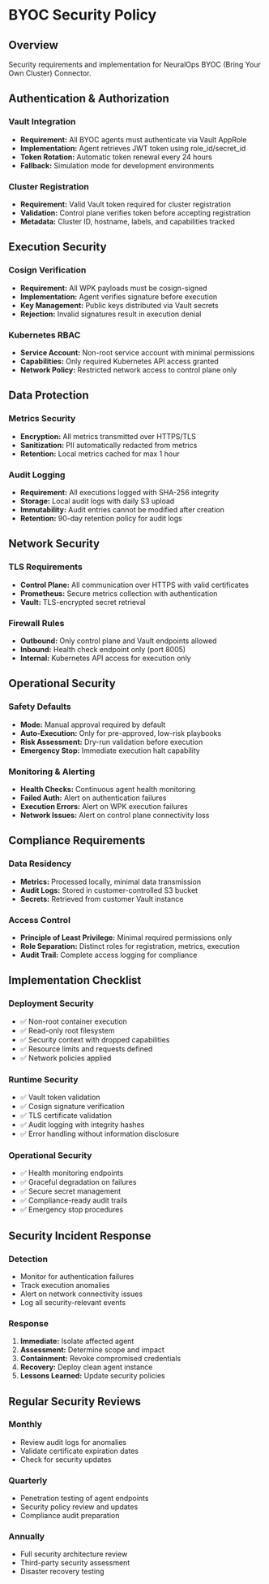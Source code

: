 # BYOC Security Policy

## Overview
Security requirements and implementation for NeuralOps BYOC (Bring Your Own Cluster) Connector.

## Authentication & Authorization

### Vault Integration
- **Requirement:** All BYOC agents must authenticate via Vault AppRole
- **Implementation:** Agent retrieves JWT token using role_id/secret_id
- **Token Rotation:** Automatic token renewal every 24 hours
- **Fallback:** Simulation mode for development environments

### Cluster Registration
- **Requirement:** Valid Vault token required for cluster registration
- **Validation:** Control plane verifies token before accepting registration
- **Metadata:** Cluster ID, hostname, labels, and capabilities tracked

## Execution Security

### Cosign Verification
- **Requirement:** All WPK payloads must be cosign-signed
- **Implementation:** Agent verifies signature before execution
- **Key Management:** Public keys distributed via Vault secrets
- **Rejection:** Invalid signatures result in execution denial

### Kubernetes RBAC
- **Service Account:** Non-root service account with minimal permissions
- **Capabilities:** Only required Kubernetes API access granted
- **Network Policy:** Restricted network access to control plane only

## Data Protection

### Metrics Security
- **Encryption:** All metrics transmitted over HTTPS/TLS
- **Sanitization:** PII automatically redacted from metrics
- **Retention:** Local metrics cached for max 1 hour

### Audit Logging
- **Requirement:** All executions logged with SHA-256 integrity
- **Storage:** Local audit logs with daily S3 upload
- **Immutability:** Audit entries cannot be modified after creation
- **Retention:** 90-day retention policy for audit logs

## Network Security

### TLS Requirements
- **Control Plane:** All communication over HTTPS with valid certificates
- **Prometheus:** Secure metrics collection with authentication
- **Vault:** TLS-encrypted secret retrieval

### Firewall Rules
- **Outbound:** Only control plane and Vault endpoints allowed
- **Inbound:** Health check endpoint only (port 8005)
- **Internal:** Kubernetes API access for execution only

## Operational Security

### Safety Defaults
- **Mode:** Manual approval required by default
- **Auto-Execution:** Only for pre-approved, low-risk playbooks
- **Risk Assessment:** Dry-run validation before execution
- **Emergency Stop:** Immediate execution halt capability

### Monitoring & Alerting
- **Health Checks:** Continuous agent health monitoring
- **Failed Auth:** Alert on authentication failures
- **Execution Errors:** Alert on WPK execution failures
- **Network Issues:** Alert on control plane connectivity loss

## Compliance Requirements

### Data Residency
- **Metrics:** Processed locally, minimal data transmission
- **Audit Logs:** Stored in customer-controlled S3 bucket
- **Secrets:** Retrieved from customer Vault instance

### Access Control
- **Principle of Least Privilege:** Minimal required permissions only
- **Role Separation:** Distinct roles for registration, metrics, execution
- **Audit Trail:** Complete access logging for compliance

## Implementation Checklist

### Deployment Security
- ✅ Non-root container execution
- ✅ Read-only root filesystem
- ✅ Security context with dropped capabilities
- ✅ Resource limits and requests defined
- ✅ Network policies applied

### Runtime Security
- ✅ Vault token validation
- ✅ Cosign signature verification
- ✅ TLS certificate validation
- ✅ Audit logging with integrity hashes
- ✅ Error handling without information disclosure

### Operational Security
- ✅ Health monitoring endpoints
- ✅ Graceful degradation on failures
- ✅ Secure secret management
- ✅ Compliance-ready audit trails
- ✅ Emergency stop procedures

## Security Incident Response

### Detection
- Monitor for authentication failures
- Track execution anomalies
- Alert on network connectivity issues
- Log all security-relevant events

### Response
1. **Immediate:** Isolate affected agent
2. **Assessment:** Determine scope and impact
3. **Containment:** Revoke compromised credentials
4. **Recovery:** Deploy clean agent instance
5. **Lessons Learned:** Update security policies

## Regular Security Reviews

### Monthly
- Review audit logs for anomalies
- Validate certificate expiration dates
- Check for security updates

### Quarterly
- Penetration testing of agent endpoints
- Security policy review and updates
- Compliance audit preparation

### Annually
- Full security architecture review
- Third-party security assessment
- Disaster recovery testing